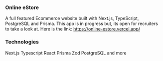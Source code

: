 ### Online eStore

A full featured Ecommerce website built with Next.js, TypeScript, PostgreSQL and Prisma. This app is in progress but, its open for recruiters to take a look at. Here is the link: https://online-estore.vercel.app/

### Technologies

Next.js
Typescript
React
Prisma
Zod
PostgreSQL
and more
